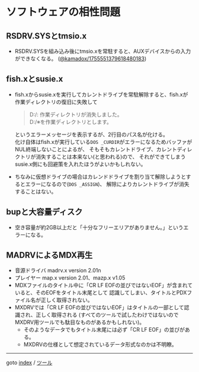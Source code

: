 # ソフトウェアの相性問題

## RSDRV.SYSとtmsio.x
* RSDRV.SYSを組み込み後にtmsio.xを常駐すると、AUXデバイスからの入力ができなくなる。
  ([@kamadox/1755551379618480183](https://twitter.com/kamadox/status/1755551379618480183))

## fish.xとsusie.x
* fish.xからsusie.xを実行してカレントドライブを常駐解除すると、fish.xが作業ディレクトリの復旧に失敗して
  >D:/: 作業ディレクトリが消失しました。  
  >D:/※を作業ディレクトリとします。

  というエラーメッセージを表示するが、2行目のパス名が化ける。  
  化け自体はfish.xが実行している`DOS _CURDIR`がエラーになるためバッファがNUL終端しないことによるが、
  そもそもカレントドライブ、カレントディレクトリが消失することは本来ない(と思われる)ので、
  それができてしまうsusie.x側にも回避策を入れたほうがよいかもしれない。
* ちなみに仮想ドライブの場合はカレンドドライブを割り当て解除しようとするとエラーになるので(`DOS _ASSIGN`)、
  解除によりカレントドライブが消失することはない。

## bupと大容量ディスク
* 空き容量が約2GB以上だと「十分なフリーエリアがありません。」というエラーになる。

## MADRVによるMDX再生
* 音源ドライバ madrv.x version 2.01n
* プレイヤー map.x version 2.01、mazp.x v1.05
* MDXファイルのタイトル中に「CR LF EOFの並びではないEOF」が含まれていると、そのEOFをタイトル末尾として
  認識してしまい、タイトルとPDXファイル名が正しく取得されない。
* MXDRVでは「CR LF EOFの並びではないEOF」はタイトルの一部として認識され、正しく取得される
  (すべてのツールで試したわけではないのでMXDRV用ツールでも駄目なものがあるかもしれない)。
  * そのようなデータでもタイトル末尾には必ず「CR LF EOF」の並びがある。
  * MXDRVの仕様として想定されているデータ形式なのかは不明瞭。


----
goto [index](../README.md) / [ツール](./README.md)
